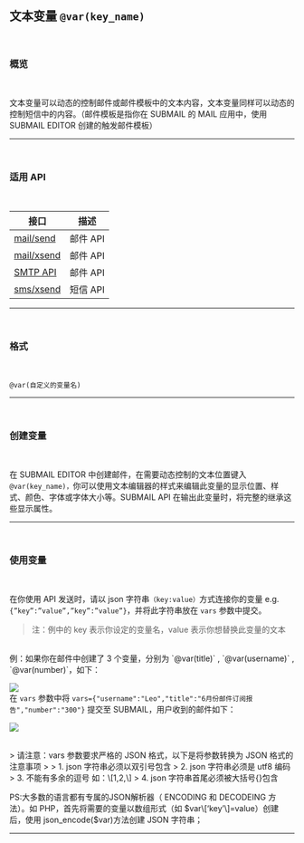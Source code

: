 ##  文本变量 `@var(key_name)`

<br>

### **概览**

<br>

文本变量可以动态的控制邮件或邮件模板中的文本内容，文本变量同样可以动态的控制短信中的内容。（邮件模板是指你在 SUBMAIL 的 MAIL 应用中，使用 SUBMAIL EDITOR 创建的触发邮件模板）

---

<br>

### **适用 API**

<br>

| 接口                                                     | 描述     |
| -------------------------------------------------------- | -------- |
| [mail/send](https://www.mysubmail.com/documents/4MfRT2)  | 邮件 API |
| [mail/xsend](https://www.mysubmail.com/documents/Vu8Qh3) | 邮件 API |
| [SMTP API](https://www.mysubmail.com/documents/J2pHa)    | 邮件 API |
| [sms/xsend](https://www.mysubmail.com/documents/OOVyh)   | 短信 API |

---

<br>

### **格式**

<br>

`@var(自定义的变量名)`

---

<br>

### **创建变量**

<br>

在 SUBMAIL EDITOR 中创建邮件，在需要动态控制的文本位置键入 `@var(key_name)，`你可以使用文本编辑器的样式来编辑此变量的显示位置、样式、颜色、字体或字体大小等。SUBMAIL API 在输出此变量时，将完整的继承这些显示属性。

---

<br>

### **使用变量**

<br>

在你使用 API 发送时，请以 json 字符串`（key:value）`方式连接你的变量    e.g. `{”key”:”value”,”key”:”value”}`，并将此字符串放在 `vars` 参数中提交。

> 注：例中的 key 表示你设定的变量名，value 表示你想替换此变量的文本

<br>
例：如果你在邮件中创建了 3 个变量，分别为 `@var(title)` ,  `@var(username)` , `@var(number)`，如下：

![](https://www.mysubmail.com/libraries/zh_cn/images/ex-var.jpg)
<br>
在 `vars` 参数中将 `vars={"username":"Leo","title":"6月份邮件订阅报告","number":"300"}` 提交至 SUBMAIL，用户收到的邮件如下：

![](https://www.mysubmail.com/libraries/zh_cn/images/ex-var-render.jpg)

<br>
> 请注意：vars 参数要求严格的 JSON 格式，以下是将参数转换为 JSON 格式的注意事项
>
> 1.  json 字符串必须以双引号包含
> 2.  json 字符串必须是 utf8 编码
> 3.  不能有多余的逗号 如：\[1,2,\]
> 4.  json 字符串首尾必须被大括号{}包含 


 PS:大多数的语言都有专属的JSON解析器（ ENCODING 和 DECODEING 方法）。如 PHP，首先将需要的变量以数组形式（如 $var\[‘key’\]=value）创建后，使用  json_encode($var)方法创建 JSON 字符串；



---
